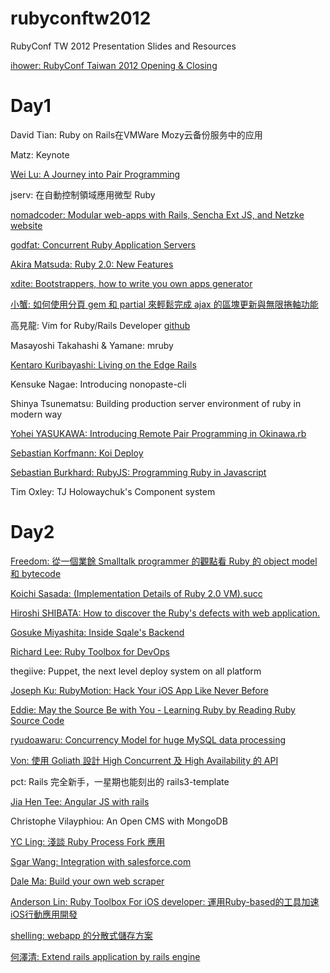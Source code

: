 rubyconftw2012
==============

RubyConf TW 2012 Presentation Slides and Resources

[ihower: RubyConf Taiwan 2012 Opening & Closing](http://www.slideshare.net/ihower/rubyconf-taiwan-2012-opening-closing)

Day1
====

David Tian: Ruby on Rails在VMWare Mozy云备份服务中的应用

Matz: Keynote

[Wei Lu: A Journey into Pair Programming](http://weilu.github.com/reddot2012/)

jserv: 在自動控制領域應用微型 Ruby

[nomadcoder: Modular web-apps with Rails, Sencha Ext JS, and Netzke](http://netzke-rubyconf-taiwan-2012.herokuapp.com/)
[website](http://netzke.org/)

[godfat: Concurrent Ruby Application Servers](http://www.godfat.org/slide/2012-12-07-concurrent.pdf)

[Akira Matsuda: Ruby 2.0: New Features](https://speakerdeck.com/a_matsuda/ruby-2-dot-0-new-features)

[xdite: Bootstrappers, how to write you own apps generator](https://speakerdeck.com/xdite/writing-your-own-apps-generator)


[小蟹: 如何使用分頁 gem 和 partial 來輕鬆完成 ajax 的區塊更新與無限捲軸功能](http://www.slideshare.net/wildjcrt/gem-partial-ajax)

高見龍: Vim for Ruby/Rails Developer
[github](https://github.com/kaochenlong/eddie-vim)

Masayoshi Takahashi & Yamane: mruby

[Kentaro Kuribayashi: Living on the Edge Rails](https://speakerdeck.com/kentaro/living-on-the-edge-rails)

Kensuke Nagae: Introducing nonopaste-cli

Shinya Tsunematsu: Building production server environment of ruby in modern way

[Yohei YASUKAWA: Introducing Remote Pair Programming in Okinawa.rb](https://speakerdeck.com/yasulab/introducing-remote-pair-programming-in-okinawa-dot-rb)

[Sebastian Korfmann: Koi Deploy](http://skorfmann.github.com/hackathons/)

[Sebastian Burkhard: RubyJS: Programming Ruby in Javascript](https://speakerdeck.com/hasclass/rubyjs-at-rubyconf-dot-tw)

Tim Oxley: TJ Holowaychuk's Component system


Day2
====

[Freedom: 從一個業餘 Smalltalk programmer 的觀點看 Ruby 的 object model 和 bytecode](http://www.slideshare.net/kstan2/smalltalk-and-ruby-20121208-15542185)


[Koichi Sasada: (Implementation Details of Ruby 2.0 VM).succ](http://www.atdot.net/~ko1/activities/rubyconf.tw2012_ko1.pdf)

[Hiroshi SHIBATA: How to discover the Ruby's defects with web application.](https://speakerdeck.com/hsbt/how-to-discover-the-rubys-defects-with-web-application)

[Gosuke Miyashita: Inside Sqale's Backend](http://www.slideshare.net/mizzy/inside-sqales-backend-at-rubyconf-taiwan-2012)

[Richard Lee: Ruby Toolbox for DevOps](https://speakerdeck.com/dlackty/ruby-toolbox-for-devops)

thegiive: Puppet, the next level deploy system on all platform

[Joseph Ku: RubyMotion: Hack Your iOS App Like Never Before](https://speakerdeck.com/joseph/rubymotion-hack-your-ios-app-like-never-before)

[Eddie: May the Source Be with You - Learning Ruby by Reading Ruby Source Code](https://speakerdeck.com/eddie/may-the-source-be-with-you)

[ryudoawaru: Concurrency Model for huge MySQL data processing](http://www.slideshare.net/ryudoawaru/concurrency-model-for-mysql-data-processingrubyconftw-2012)

[Von: 使用 Goliath 設計 High Concurrent 及 High Availability 的 API](https://speakerdeck.com/vonstark/enable-high-coucurrent-and-availability-with-goliath)

pct: Rails 完全新手，一星期也能刻出的 rails3-template

[Jia Hen Tee: Angular JS with rails](http://angular-taiwan.herokuapp.com)

Christophe Vilayphiou: An Open CMS with MongoDB

[YC Ling: 淺談 Ruby Process Fork 應用](http://www.slideshare.net/miaout17/ruby-process-fork)

[Sgar Wang: Integration with salesforce.com](https://speakerdeck.com/sgarwang/integration-with-salesforce-dot-com)

[Dale Ma: Build your own web scraper](https://speakerdeck.com/eguitarz/ruby-conf-tw-2012-build-your-own-web-scrapper)

[Anderson Lin: Ruby Toolbox For iOS developer: 運用Ruby-based的工具加速iOS行動應用開發](https://speakerdeck.com/trisix/lightning-talk-ruby-toolbox-for-ios-developer)

[shelling: webapp 的分散式儲存方案](https://speakerdeck.com/shelling/distributed-storage-for-web-applications)

[何澤清: Extend rails application by rails engine](https://speakerdeck.com/tsechingho/extend-rails-application-by-rails-engine)
